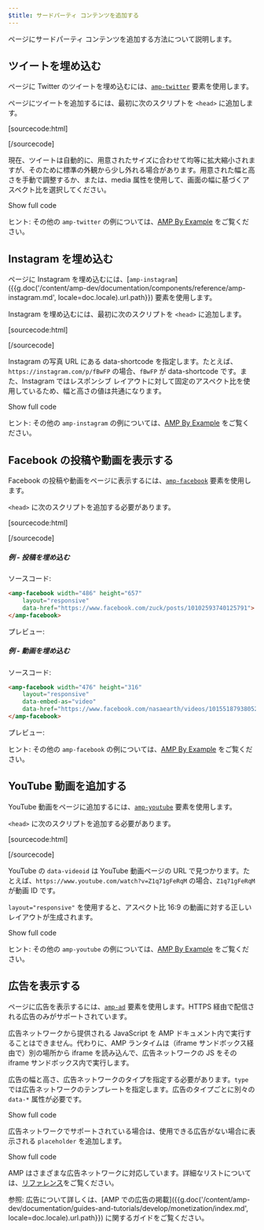 ```yaml
---
$title: サードパーティ コンテンツを追加する
---
```


ページにサードパーティ コンテンツを追加する方法について説明します。

## ツイートを埋め込む

ページに Twitter のツイートを埋め込むには、[`amp-twitter`](/ja/docs/reference/components/amp-twitter.html) 要素を使用します。

ページにツイートを追加するには、最初に次のスクリプトを `<head>` に追加します。

[sourcecode:html]
<script async custom-element="amp-twitter" src="https://cdn.ampproject.org/v0/amp-twitter-0.1.js"></script>
[/sourcecode]

現在、ツイートは自動的に、用意されたサイズに合わせて均等に拡大縮小されますが、そのために標準の外観から少し外れる場合があります。用意された幅と高さを手動で調整するか、または、media 属性を使用して、画面の幅に基づくアスペクト比を選択してください。

<!-- embedded twitter example -->
<div>
<amp-iframe height="174"
            layout="fixed-height"
            sandbox="allow-scripts allow-forms allow-same-origin"
            resizable
            src="https://ampproject-b5f4c.firebaseapp.com/examples/thirdparty.twitter.embed.html">
  <div overflow tabindex="0" role="button" aria-label="Show more">Show full code</div>
  <div placeholder></div>
</amp-iframe>
</div>

ヒント: その他の `amp-twitter` の例については、[AMP By Example](https://ampbyexample.com/components/amp-twitter/) をご覧ください。

## Instagram を埋め込む

ページに Instagram を埋め込むには、[`amp-instagram`]({{g.doc('/content/amp-dev/documentation/components/reference/amp-instagram.md', locale=doc.locale).url.path}}) 要素を使用します。

Instagram を埋め込むには、最初に次のスクリプトを `<head>` に追加します。

[sourcecode:html]
<script async custom-element="amp-instagram" src="https://cdn.ampproject.org/v0/amp-instagram-0.1.js"></script>
[/sourcecode]

Instagram の写真 URL にある data-shortcode を指定します。たとえば、`https://instagram.com/p/fBwFP` の場合、`fBwFP` が data-shortcode です。また、Instagram ではレスポンシブ レイアウトに対して固定のアスペクト比を使用しているため、幅と高さの値は共通になります。

<!-- embedded Instagram example -->
<div>
<amp-iframe height="174"
            layout="fixed-height"
            sandbox="allow-scripts allow-forms allow-same-origin"
            resizable
            src="https://ampproject-b5f4c.firebaseapp.com/examples/thirdparty.instagram.embed.html">
  <div overflow tabindex="0" role="button" aria-label="Show more">Show full code</div>
  <div placeholder></div>
</amp-iframe>
</div>

ヒント: その他の `amp-instagram` の例については、[AMP By Example](https://ampbyexample.com/components/amp-instagram/) をご覧ください。

## Facebook の投稿や動画を表示する

Facebook の投稿や動画をページに表示するには、[`amp-facebook`](/ja/docs/reference/components/amp-facebook.html) 要素を使用します。

`<head>` に次のスクリプトを追加する必要があります。

[sourcecode:html]
<script async custom-element="amp-facebook" src="https://cdn.ampproject.org/v0/amp-facebook-0.1.js"></script>
[/sourcecode]

##### 例 - 投稿を埋め込む

ソースコード:
```html
<amp-facebook width="486" height="657"
    layout="responsive"
    data-href="https://www.facebook.com/zuck/posts/10102593740125791">
</amp-facebook>
```
プレビュー:
<amp-facebook width="486" height="657"
    layout="responsive"
    data-href="https://www.facebook.com/zuck/posts/10102593740125791">
</amp-facebook>

##### 例 - 動画を埋め込む

ソースコード:

```html
<amp-facebook width="476" height="316"
    layout="responsive"
    data-embed-as="video"
    data-href="https://www.facebook.com/nasaearth/videos/10155187938052139">
</amp-facebook>
```
プレビュー:
<amp-facebook width="476" height="316"
    layout="responsive"
    data-embed-as="video"
    data-href="https://www.facebook.com/nasaearth/videos/10155187938052139">
</amp-facebook>

ヒント: その他の `amp-facebook` の例については、[AMP By Example](https://ampbyexample.com/components/amp-facebook/) をご覧ください。

## YouTube 動画を追加する

YouTube 動画をページに追加するには、[`amp-youtube`](/ja/docs/reference/components/amp-youtube.html) 要素を使用します。

`<head>` に次のスクリプトを追加する必要があります。

[sourcecode:html]
<script async custom-element="amp-youtube" src="https://cdn.ampproject.org/v0/amp-youtube-0.1.js"></script>
[/sourcecode]

YouTube の `data-videoid` は YouTube 動画ページの URL で見つかります。たとえば、`https://www.youtube.com/watch?v=Z1q71gFeRqM` の場合、`Z1q71gFeRqM` が動画 ID です。

`layout="responsive"` を使用すると、アスペクト比 16:9 の動画に対する正しいレイアウトが生成されます。

<!-- embedded youtube example -->
<div>
<amp-iframe height="174"
            layout="fixed-height"
            sandbox="allow-scripts allow-forms allow-same-origin"
            resizable
            src="https://ampproject-b5f4c.firebaseapp.com/examples/responsive.youtube.embed.html">
  <div overflow tabindex="0" role="button" aria-label="Show more">Show full code</div>
  <div placeholder></div>
</amp-iframe>
</div>

ヒント: その他の `amp-youtube` の例については、[AMP By Example](https://ampbyexample.com/components/amp-youtube/) をご覧ください。

## 広告を表示する

ページに広告を表示するには、[`amp-ad`](/ja/docs/reference/components/amp-ad.html) 要素を使用します。HTTPS 経由で配信される広告のみがサポートされています。

広告ネットワークから提供される JavaScript を AMP ドキュメント内で実行することはできません。代わりに、AMP ランタイムは（iframe サンドボックス経由で）別の場所から iframe を読み込んで、広告ネットワークの JS をその iframe サンドボックス内で実行します。

広告の幅と高さ、広告ネットワークのタイプを指定する必要があります。`type` では広告ネットワークのテンプレートを指定します。広告のタイプごとに別々の `data-*` 属性が必要です。

<!-- embedded ad example -->
<div>
<amp-iframe height="212"
            layout="fixed-height"
            sandbox="allow-scripts allow-forms allow-same-origin"
            resizable
            src="https://ampproject-b5f4c.firebaseapp.com/examples/thirdparty.ad-basic.embed.html">
  <div overflow tabindex="0" role="button" aria-label="Show more">Show full code</div>
  <div placeholder></div>
</amp-iframe>
</div>

広告ネットワークでサポートされている場合は、使用できる広告がない場合に表示される `placeholder` を追加します。

<!-- embedded ad example -->
<div>
<amp-iframe height="232"
            layout="fixed-height"
            sandbox="allow-scripts allow-forms allow-same-origin"
            resizable
            src="https://ampproject-b5f4c.firebaseapp.com/examples/thirdparty.ad-placeholder.embed.html">
  <div overflow tabindex="0" role="button" aria-label="Show more">Show full code</div>
  <div placeholder></div>
</amp-iframe>
</div>

AMP はさまざまな広告ネットワークに対応しています。詳細なリストについては、[リファレンス](/ja/docs/reference/components/amp-ad.html#supported-ad-networks)をご覧ください。

参照: 広告について詳しくは、[AMP での広告の掲載]({{g.doc('/content/amp-dev/documentation/guides-and-tutorials/develop/monetization/index.md', locale=doc.locale).url.path}}) に関するガイドをご覧ください。

